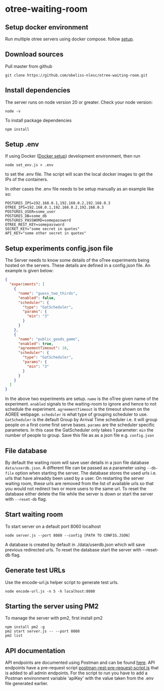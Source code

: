 # otree-waiting-room

## Setup docker environment

Run multiple otree servers using docker compose. follow [setup](https://github.com/obeliss-nlesc/otree-docker).

## Download sources

Pull master from github

```shell
git clone https://github.com/obeliss-nlesc/otree-waiting-room.git
```

## Install dependencies

The server runs on node version 20 or greater. Check your node version:

```shell
node -v
```

To install package dependencies

```shell
npm install
```

## Setup .env

If using Docker ([Docker setup](https://github.com/obeliss-nlesc/otree-docker)) development environment, then run

```shell
node set_env.js > .env
```

to set the .env file. The script will scan the local docker images to get the IPs of the containers.

In other cases the .env file needs to be setup manually as an example like so:

```shell
POSTGRES_IPS=192.168.0.1,192.168.0.2,192.168.0.3
OTREE_IPS=192.168.0.1,192.168.0.2,192.168.0.3
POSTGRES_USER=some_user
POSTGRES_DB=some_db
POSTGRES_PASSWORD=somepassword
OTREE_REST_KEY=somepassword
SECRET_KEY="some secret in quotes"
API_KEY="some other secret in quotes"
```

## Setup experiments config.json file

The Server needs to know some details of the oTree experiments being hosted on the servers.
These details are defined in a config.json file. An example is given below:

```json
{
  "experiments": [
    {
      "name": "guess_two_thirds",
      "enabled": false,
      "scheduler": {
        "type": "GatScheduler",
        "params": {
          "min": "3"
        }
      }
    },
    {
      "name": "public_goods_game",
      "enabled": true,
      "agreementTimeout": 10,
      "scheduler": {
        "type": "GatScheduler",
        "params": {
          "min": "3"
        }
      }
    }
  ]
}
```

In the above two experiments are setup. ``name`` is the oTree given name of the experiment.
``enabled`` signals to the waiting-room to ignore and hence to not schedule the experiment.
``agreementTimeout`` is the timeout shown on the AGREE webpage.
``scheduler`` is what type of grouping scheduler to use. ``GatScheduler`` is the default 
Group by Arrival Time scheduler i.e. it will group people on a first come first serve bases.
``params`` are the scheduler specific parameters. In this case the GatScheduler only takes 1 parameter:
``min`` the number of people to group. Save this file as as a json file e.g. ``config.json``

## File database

By default the waiting room will save user details in a json file database ``data/userdb.json``. 
A different file can be passed as a parameter using ``--db-file`` option when starting the server. 
The database stores the used urls i.e. urls that have alreaddy been used by a user. 
On restarting the server waiting room, these urls are removed from the list of available urls so that
you would not redirect two or more users to the same url. To reset the database either delete the file 
while the server is down or start the server with ``--reset-db`` flag.

## Start waiting room

To start server on a default port 8060 localhost

```shell
node server.js --port 8080 --config [PATH TO CONFIG.JSON]
```

A database is created by default in ./data/userdb.json which will save previous redirected urls. To reset the database
start the server with --reset-db flag. 

## Generate test URLs

Use the encode-url.js helper script to generate test urls.

```shell
node encode-url.js -n 5 -h localhost:8080
```

## Starting the server using PM2

To manage the server with pm2, first install pm2

```shell
npm install pm2 -g
pm2 start server.js -- --port 8080
pm2 list
```

## API documentation

API endpoints are documented using Postman and can be found [here](https://documenter.getpostman.com/view/1612141/2s9YeG7Bqm).
API endpoints have a pre-request script [postman-rest-pre-request-script.js](postman-rest-pre-request-script.js) that is added to all admin endpoints. For the script to run you have to add a Postman environment variable 'apiKey' with the value taken from the .env file generated earlier.
